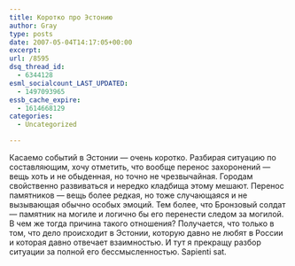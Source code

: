 ```yaml
---
title: Коротко про Эстонию
author: Gray
type: posts
date: 2007-05-04T14:17:05+00:00
excerpt:
url: /8595
dsq_thread_id:
  - 6344128
esml_socialcount_LAST_UPDATED:
  - 1497093965
essb_cache_expire:
  - 1614668129
categories:
  - Uncategorized

---
```








Касаемо событий в Эстонии &#8212; очень коротко. Разбирая ситуацию по составляющим, хочу отметить, что вообще перенос захоронений &#8212; вещь хоть и не обыденная, но точно не чрезвычайная. Городам свойственно развиваться и нередко кладбища этому мешают. Перенос памятников &#8212; вещь более редкая, но тоже случающаяся и не вызывающая обычно особых эмоций. Тем более, что Бронзовый солдат &#8212; памятник на могиле и логично бы его перенести следом за могилой.  
В чем же тогда причина такого отношения? Получается, что только в том, что дело происходит в Эстонии, которую давно не любят в России и которая давно отвечает взаимностью. И тут я прекращу разбор ситуации за полной его бессмысленностью. Sapienti sat.